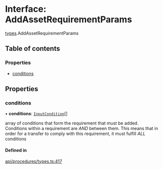 # Interface: AddAssetRequirementParams

[types](../wiki/types).AddAssetRequirementParams

## Table of contents

### Properties

- [conditions](../wiki/types.AddAssetRequirementParams#conditions)

## Properties

### conditions

• **conditions**: [`InputCondition`](../wiki/types#inputcondition)[]

array of conditions that form the requirement that must be added.
  Conditions within a requirement are *AND* between them. This means that in order
  for a transfer to comply with this requirement, it must fulfill *ALL* conditions

#### Defined in

[api/procedures/types.ts:417](https://github.com/PolymathNetwork/polymesh-sdk/blob/c6fe1be3/src/api/procedures/types.ts#L417)
